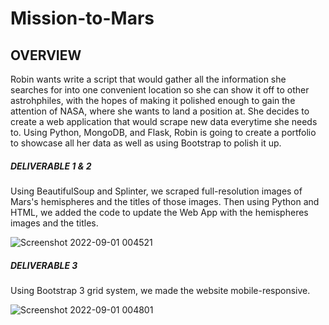 # Mission-to-Mars

## OVERVIEW

Robin wants write a script that would gather all the information she searches for into one convenient location so she can show it off to other astrohphiles, with the hopes of making it polished enough to gain the attention of NASA, where she wants to land a position at. She decides to create a web application that would scrape new data everytime she needs to. Using Python, MongoDB, and Flask, Robin is going to create a portfolio to showcase all her data as well as using Bootstrap to polish it up. 

##### DELIVERABLE 1 & 2
Using BeautifulSoup and Splinter, we scraped full-resolution images of Mars's hemispheres and the titles of those images. Then using Python and HTML, we added the code to update the Web App with the hemispheres images and the titles.

![Screenshot 2022-09-01 004521](https://user-images.githubusercontent.com/107603065/187860402-820ccb6e-a9b0-4513-b1e1-1c6481f54bda.png)

##### DELIVERABLE 3

Using Bootstrap 3 grid system, we made the website mobile-responsive. 

![Screenshot 2022-09-01 004801](https://user-images.githubusercontent.com/107603065/187860872-42d05181-5b68-4366-b6e9-461210d8eb03.png)
